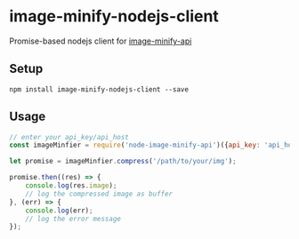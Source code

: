 # image-minify-nodejs-client

Promise-based nodejs client for [image-minify-api](https://github.com/ingowalther/image-minify-api)

## Setup

`npm install image-minify-nodejs-client --save`

## Usage

````javascript
// enter your api_key/api_host 
const imageMinfier = require('node-image-minify-api')({api_key: 'api_host', api_host: 'api_key'});

let promise = imageMinfier.compress('/path/to/your/img');

promise.then((res) => {
	console.log(res.image);
	// log the compressed image as buffer
}, (err) => {
    console.log(err);
    // log the error message
});
````
